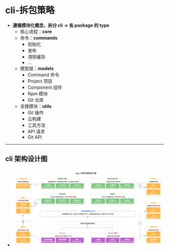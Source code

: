 # cli-拆包策略

- **遵循模块化概念，拆分 cli -> 各 package 的 type**
  - 核心流程：**core**
  - 命令：**commands**
    - 初始化
    - 发布
    - 清除缓存
    - ...
  - 模型层：**models**
    - Command 命令
    - Project 项目
    - Component 组件
    - Npm 模块
    - Git 仓库
  - 支撑模块：**utils**
    - Git 操作
    - 云构建
    - 工具方法
    - API 请求
    - Git API

---

## cli 架构设计图

- ![cli 架构设计图](../../images/egg-cli-脚手架架构设计图.png 'cli 架构设计图')
